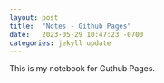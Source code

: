 ```yaml
---
layout: post
title:  "Notes - Github Pages"
date:   2023-05-29 10:47:23 -0700
categories: jekyll update
---
```


This is my notebook for Guthub Pages. 



